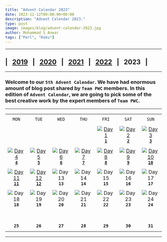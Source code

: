 ```yaml
---
title: "Advent Calendar 2023"
date: 2023-12-12T00:00:00+00:00
description: "Advent Calendar 2023."
type: post
image: images/blog/advent-calendar-2023.jpg
author: Mohammad S Anwar
tags: ["Perl", "Raku"]
---
```

***

## | &nbsp; [**2019**](/blog/advent-calendar-2019) &nbsp; | &nbsp; [**2020**](/blog/advent-calendar-2020) &nbsp; | &nbsp; [**2021**](/blog/advent-calendar-2021) &nbsp; | &nbsp; [**2022**](/blog/advent-calendar-2022) &nbsp; | &nbsp; **2023** &nbsp; |

***

### Welcome to our `5th Advent Calendar`. We have had enormous amount of blog post shared by `Team PWC` members. In this edition of `Advent Calendar`, we are going to pick some of the best creative work by the expert members of `Team PWC`.

***

| | | | | | | |
| :---: | :---: | :---: | :---: | :---: | :---: | :---: |
| | | | | | | |
| `MON`<br> |  `TUE`<br> | `WED`<br> |  `THU`<br>| `FRI`<br>|  `SAT`<br> |  `SUN`<br> |
| | | | | | | |
| <br><br><br> | <br><br><br> | <br><br><br> | <br><br><br> | [![Day 1](/images/blog/2023-12-01-thumbnail.jpg "Perl Weekly Challenge 205: Third Highest and Maximum (Bit-Wise) XOR by Laurent Rosenfeld")](/blog/advent-calendar-2023-12-01)<br>[**`1`**](/blog/advent-calendar-2023-12-01) | [![Day 2](/images/blog/2023-12-02-thumbnail.jpg "Maximum sum of pair minimums by Bob Lied")](/blog/advent-calendar-2023-12-02)<br>[**`2`**](/blog/advent-calendar-2023-12-02) | [![Day 3](/images/blog/2023-12-03-thumbnail.jpg "Minimum Index Sum / Duplicate and Missing by James Smith")](/blog/advent-calendar-2023-12-03)<br>[**`3`**](/blog/advent-calendar-2023-12-03)<br> |
| | | | | | | |
| [![Day 4](/images/blog/2023-12-04-thumbnail.jpg "Give A Little Bit by Dave Jacoby")](/blog/advent-calendar-2023-12-04)<br>[**`4`**](/blog/advent-calendar-2023-12-04) | [![Day 5](/images/blog/2023-12-05-thumbnail.jpg "Kill And Win / Number Collision by Avery Adams")](/blog/advent-calendar-2023-12-05)<br>[**`5`**](/blog/advent-calendar-2023-12-05) | [![Day 6](/images/blog/2023-12-06-thumbnail.jpg "Lead to Gold and 1 2 3 by Peter Campbell Smith")](/blog/advent-calendar-2023-12-06)<br>[**`6`**](/blog/advent-calendar-2023-12-06) | [![Day 7](/images/blog/2023-12-07-thumbnail.jpg "Wow: Another oneliner! But also a complete BFS...! by Matthias Muth")](/blog/advent-calendar-2023-12-07)<br>[**`7`**](/blog/advent-calendar-2023-12-07) | [![Day 8](/images/blog/2023-12-08-thumbnail.jpg "Collect Points by Flavio Poletti")](/blog/advent-calendar-2023-12-08)<br>[**`8`**](/blog/advent-calendar-2023-12-08) | [![Day 9](/images/blog/2023-12-09-thumbnail.jpg "Odd one Out / Number Placement by Robbie Hatley")](/blog/advent-calendar-2023-12-09)<br>[**`9`**](/blog/advent-calendar-2023-12-09) | [![Day 10](/images/blog/2023-12-10-thumbnail.jpg "Sorted Matrix / Max Number by Stephen G Lynn")](/blog/advent-calendar-2023-12-10)<br>[**`10`**](/blog/advent-calendar-2023-12-10) |
| | | | | | | |
| [![Day 11](/images/blog/2023-12-11-thumbnail.jpg "Sorted Squares / Travel Expenditure by W. Luis Mochan")](/blog/advent-calendar-2023-12-11)<br>[**`11`**](/blog/advent-calendar-2023-12-11) | [![Day 12](/images/blog/2023-12-12-thumbnail.jpg "Common Squares by Simon Green")](/blog/advent-calendar-2023-12-12)<br>[**`12`**](/blog/advent-calendar-2023-12-12) | ![Day 13](/images/blog/2023-12-13-thumbnail.jpg)<br>**`13`**<br> | ![Day 14](/images/blog/2023-12-14-thumbnail.jpg)<br>**`14`**<br> | ![Day 15](/images/blog/2023-12-15-thumbnail.jpg)<br>**`15`**<br> | ![Day 16](/images/blog/2023-12-16-thumbnail.jpg)<br>**`16`**<br> | ![Day 17](/images/blog/2023-12-17-thumbnail.jpg)<br>**`17`**<br> |
| | | | | | | |
| ![Day 18](/images/blog/2023-12-18-thumbnail.jpg)<br>**`18`**<br> | ![Day 19](/images/blog/2023-12-19-thumbnail.jpg)<br>**`19`**<br> | ![Day 20](/images/blog/2023-12-20-thumbnail.jpg)<br>**`20`**<br> | ![Day 21](/images/blog/2023-12-21-thumbnail.jpg)<br>**`21`**<br> | ![Day 22](/images/blog/2023-12-22-thumbnail.jpg)<br>**`22`**<br> | ![Day 23](/images/blog/2023-12-23-thumbnail.jpg)<br>**`23`**<br> | ![Day 24](/images/blog/2023-12-24-thumbnail.jpg)<br>**`24`**<br> |
| | | | | | | |
| <br><br>**`25`**<br> | <br><br>**`26`**<br> | <br><br>**`27`**<br> | <br><br>**`28`**<br>  | <br><br>**`29`**<br> | <br><br>**`30`**<br> | <br><br>**`31`**<br> |
| | | | | | | |
***
